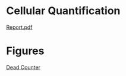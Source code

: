 # Cellular Quantification

[Report.pdf](https://github.com/inkiyad/Cellular-Quantification/blob/master/Tech%20Report%203.pdf)

# Figures
[Dead Counter](CytometerCountLarge.jpg)
